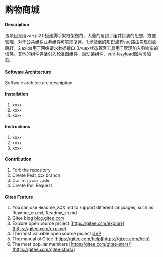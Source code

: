 # 购物商城

#### Description
该项目是用vue.js2.0搭建脚手架框架做的，大量的用到了组件封装的思想，方便管理，对于公共组件业务组件可实现复用。1.涉及到的知识点有vue路由实现页面跳转，2.axios用于网络请求数据接口 3.vuex状态管理工具用于管理加入购物车的信息。其他的组件包括引入轮播图组件，滚动条组件，vue-lazyload图片懒加载。

#### Software Architecture
Software architecture description

#### Installation

1.  xxxx
2.  xxxx
3.  xxxx

#### Instructions

1.  xxxx
2.  xxxx
3.  xxxx

#### Contribution

1.  Fork the repository
2.  Create Feat_xxx branch
3.  Commit your code
4.  Create Pull Request


#### Gitee Feature

1.  You can use Readme\_XXX.md to support different languages, such as Readme\_en.md, Readme\_zh.md
2.  Gitee blog [blog.gitee.com](https://blog.gitee.com)
3.  Explore open source project [https://gitee.com/explore](https://gitee.com/explore)
4.  The most valuable open source project [GVP](https://gitee.com/gvp)
5.  The manual of Gitee [https://gitee.com/help](https://gitee.com/help)
6.  The most popular members  [https://gitee.com/gitee-stars/](https://gitee.com/gitee-stars/)
